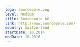 ```yaml
---
logo: sourcepole.png
level: Medium
title: Sourcepole AG
link: http://www.sourcepole.com/
country: Switzerland
startDate: 10.2014
endDate: 10.2016
---
```

